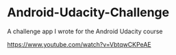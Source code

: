 # Android-Udacity-Challenge
A challenge app I wrote for the Android Udacity course

https://www.youtube.com/watch?v=VbtqwCKPeAE
